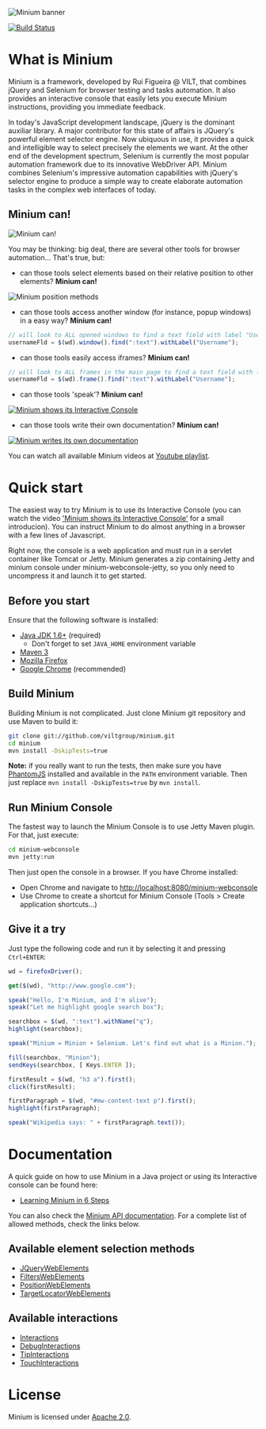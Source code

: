 ![Minium banner](http://viltgroup.github.io/minium/images/banner_minium.png)

[![Build Status](https://travis-ci.org/viltgroup/minium.png)](https://travis-ci.org/viltgroup/minium)

# What is Minium 

Minium is a framework, developed by Rui Figueira @ VILT, that combines jQuery and Selenium for browser testing 
and tasks automation. It also provides an interactive console that easily lets you execute Minium instructions, 
providing you immediate feedback.

In today's JavaScript development landscape, jQuery is the dominant auxiliar library. A major contributor for this
state of affairs is JQuery's powerful element selector engine. Now ubiquous in use, it provides a quick and 
intelligible way to select precisely the elements we want. At the other end of the development spectrum, Selenium 
is currently the most popular automation framework due to its innovative WebDriver API. Minium combines Selenium's 
impressive automation capabilities with jQuery's selector engine to produce a simple way to create elaborate 
automation tasks in the complex web interfaces of today.

## Minium can!

![Minium can!](http://viltgroup.github.io/minium/images/minium_can.png)

You may be thinking: big deal, there are several other tools for browser automation... That's true, but: 

* can those tools select elements based on their relative position to other elements? **Minium can!**

![Minium position methods](http://viltgroup.github.io/minium/images/position_selectors.png)

* can those tools access another window (for instance, popup windows) in a easy way? **Minium can!**

```javascript
// will look to ALL opened windows to find a text field with label "Username", and fill it with a value
usernameFld = $(wd).window().find(":text").withLabel("Username");
```

* can those tools easily access iframes? **Minium can!**

```javascript
// will look to ALL frames in the main page to find a text field with label "Username"
usernameFld = $(wd).frame().find(":text").withLabel("Username");
```
* can those tools 'speak'? **Minium can!**

[![Minium shows its Interactive Console](http://halgatewood.com/youtube/i/Q7SH216qGko.jpg)](http://www.youtube.com/watch?v=Q7SH216qGko)

* can those tools write their own documentation? **Minium can!**

[![Minium writes its own documentation](http://halgatewood.com/youtube/i/wgAatRpNv_c.jpg)](http://www.youtube.com/watch?v=wgAatRpNv_c)

You can watch all available Minium videos at 
[Youtube playlist](http://www.youtube.com/playlist?list=PLtYR_mxVztvMZuYfgjRe5OAl2WL_mb2N_).

# Quick start

The easiest way to try Minium is to use its Interactive Console (you can watch the video ['Minium shows its Interactive Console'](http://www.youtube.com/watch?v=Q7SH216qGko) for a small introducion). You can instruct Minium to do almost anything in a browser with a few lines of Javascript.

Right now, the console is a web application and must run in a servlet container like Tomcat or Jetty. Minium generates a zip containing Jetty and minium console under minium-webconsole-jetty, so you only need to uncompress it and launch it to get started.

## Before you start

Ensure that the following software is installed:

* [Java JDK 1.6+](http://www.oracle.com/technetwork/java/javase/downloads/index.html) (required)
  * Don't forget to set `JAVA_HOME` environment variable 
* [Maven 3](http://maven.apache.org/download.cgi)
* [Mozilla Firefox](http://www.mozilla.org/en-US/firefox/new/)
* [Google Chrome](https://www.google.com/intl/en/chrome/browser/) (recommended)

## Build Minium

Building Minium is not complicated. Just clone Minium git repository and use Maven to build it:

```bash
git clone git://github.com/viltgroup/minium.git
cd minium
mvn install -DskipTests=true
```

**Note:** if you really want to run the tests, then make sure you have [PhantomJS](http://phantomjs.org/download.html) installed and available in the `PATH` environment variable. Then just replace `mvn install -DskipTests=true` by `mvn install`.

## Run Minium Console

The fastest way to launch the Minium Console is to use Jetty Maven plugin. For that, just execute:

```bash
cd minium-webconsole
mvn jetty:run
```
Then just open the console in a browser. If you have Chrome installed:

* Open Chrome and navigate to [http://localhost:8080/minium-webconsole](http://localhost:8080/minium-webconsole)
* Use Chrome to create a shortcut for Minium Console (Tools > Create application shortcuts...)

## Give it a try

Just type the following code and run it by selecting it and pressing `Ctrl+ENTER`:

```javascript
wd = firefoxDriver();

get($(wd), "http://www.google.com");

speak("Hello, I'm Minium, and I'm alive");
speak("Let me highlight google search box");

searchbox = $(wd, ":text").withName("q");
highlight(searchbox);

speak("Minium = Minion + Selenium. Let's find out what is a Minion.");

fill(searchbox, "Minion");
sendKeys(searchbox, [ Keys.ENTER ]);

firstResult = $(wd, "h3 a").first();
click(firstResult);

firstParagraph = $(wd, "#mw-content-text p").first();
highlight(firstParagraph);

speak("Wikipedia says: " + firstParagraph.text());
```

# Documentation

A quick guide on how to use Minium in a Java project or using its Interactive console can be found here:

* [Learning Minium in 6 Steps](https://github.com/viltgroup/minium/wiki/Learning-Minium-in-6-Steps)

You can also check the [Minium API documentation](http://viltgroup.github.io/minium/apidocs/). For a complete list of allowed methods, check the links below.

## Available element selection methods

* [JQueryWebElements](http://viltgroup.github.io/minium/apidocs/com/vilt/minium/JQueryWebElements.html)
* [FiltersWebElements](http://viltgroup.github.io/minium/apidocs/com/vilt/minium/FiltersWebElements.html)
* [PositionWebElements](http://viltgroup.github.io/minium/apidocs/com/vilt/minium/PositionWebElements.html)
* [TargetLocatorWebElements](http://viltgroup.github.io/minium/apidocs/com/vilt/minium/TargetLocatorWebElements.html)

## Available interactions

* [Interactions](http://viltgroup.github.io/minium/apidocs/com/vilt/minium/actions/Interactions.html)
* [DebugInteractions](http://viltgroup.github.io/minium/apidocs/com/vilt/minium/actions/DebugInteractions.html)
* [TipInteractions](http://viltgroup.github.io/minium/apidocs/com/vilt/minium/actions/TipInteractions.html)
* [TouchInteractions](http://viltgroup.github.io/minium/apidocs/com/vilt/minium/actions/touch/TouchInteractions.html)

# License

Minium is licensed under [Apache 2.0](http://www.apache.org/licenses/LICENSE-2.0.html).
